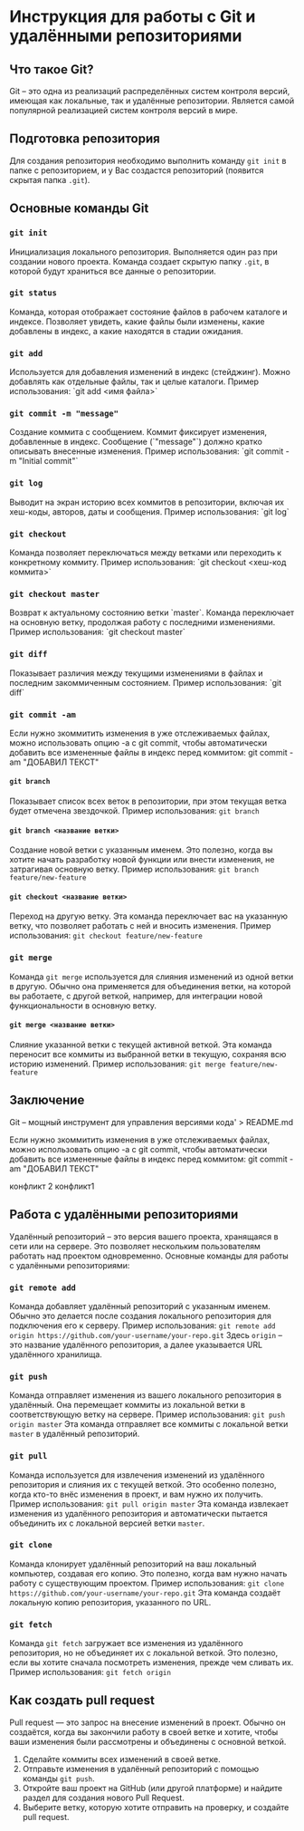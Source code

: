 # Инструкция для работы с Git и удалёнными репозиториями

## Что такое Git?

Git – это одна из реализаций распределённых систем контроля версий, имеющая как локальные, так и удалённые репозитории. Является самой популярной реализацией систем контроля версий в мире.

## Подготовка репозитория

Для создания репозитория необходимо выполнить команду `git init` в папке с репозиторием, и у Вас создастся репозиторий (появится скрытая папка `.git`).

## Основные команды Git

### `git init`
Инициализация локального репозитория. Выполняется один раз при создании нового проекта. Команда создает скрытую папку `.git`, в которой будут храниться все данные о репозитории.

### `git status`
Команда, которая отображает состояние файлов в рабочем каталоге и индексе. Позволяет увидеть, какие файлы были изменены, какие добавлены в индекс, а какие находятся в стадии ожидания.

### `git add`
Используется для добавления изменений в индекс (стейджинг). Можно добавлять как отдельные файлы, так и целые каталоги. Пример использования:
\`git add <имя файла>\`

### `git commit -m "message"`
Создание коммита с сообщением. Коммит фиксирует изменения, добавленные в индекс. Сообщение (\`"message"\`) должно кратко описывать внесенные изменения. Пример использования:
\`git commit -m "Initial commit"\`

### `git log`
Выводит на экран историю всех коммитов в репозитории, включая их хеш-коды, авторов, даты и сообщения. Пример использования:
\`git log\`

### `git checkout`
Команда позволяет переключаться между ветками или переходить к конкретному коммиту. Пример использования:
\`git checkout <хеш-код коммита>\`

### `git checkout master`
Возврат к актуальному состоянию ветки \`master\`. Команда переключает на основную ветку, продолжая работу с последними изменениями. Пример использования:
\`git checkout master\`

### `git diff`
Показывает различия между текущими изменениями в файлах и последним закоммиченным состоянием. Пример использования:
\`git diff\`


### `git commit -am`
Если нужно зкоммитить изменения в уже отслеживаемых файлах,
можно использовать опцию -a с git commit, чтобы автоматически добавить
все измененные файлы в индекс перед коммитом: git commit -am "ДОБАВИЛ ТЕКСТ"

#### `git branch`
Показывает список всех веток в репозитории, при этом текущая ветка будет отмечена звездочкой. Пример использования:
`git branch`

#### `git branch <название ветки>`
Создание новой ветки с указанным именем. Это полезно, когда вы хотите начать разработку новой функции или внести изменения, не затрагивая основную ветку. Пример использования:
`git branch feature/new-feature`

#### `git checkout <название ветки>`
Переход на другую ветку. Эта команда переключает вас на указанную ветку, что позволяет работать с ней и вносить изменения. Пример использования:
`git checkout feature/new-feature`

### `git merge`
Команда `git merge` используется для слияния изменений из одной ветки в другую. Обычно она применяется для объединения ветки, на которой вы работаете, с другой веткой, например, для интеграции новой функциональности в основную ветку.

#### `git merge <название ветки>`
Слияние указанной ветки с текущей активной веткой. Эта команда переносит все коммиты из выбранной ветки в текущую, сохраняя всю историю изменений. Пример использования:
`git merge feature/new-feature`

## Заключение

Git – мощный инструмент для управления версиями кода' > README.md

Если нужно зкоммитить изменения в уже отслеживаемых файлах,
можно использовать опцию -a с git commit, чтобы автоматически добавить
все измененные файлы в индекс перед коммитом: git commit -am "ДОБАВИЛ ТЕКСТ"

конфликт 2
конфликт1


## Работа с удалёнными репозиториями

Удалённый репозиторий – это версия вашего проекта, хранящаяся в сети или на сервере. Это позволяет нескольким пользователям работать над проектом одновременно. Основные команды для работы с удалёнными репозиториями:

### `git remote add`
Команда добавляет удалённый репозиторий с указанным именем. Обычно это делается после создания локального репозитория для подключения его к серверу. Пример использования:
`git remote add origin https://github.com/your-username/your-repo.git`
Здесь `origin` – это название удалённого репозитория, а далее указывается URL удалённого хранилища.

### `git push`
Команда отправляет изменения из вашего локального репозитория в удалённый. Она перемещает коммиты из локальной ветки в соответствующую ветку на сервере. Пример использования:
`git push origin master`
Эта команда отправляет все коммиты с локальной ветки `master` в удалённый репозиторий.

### `git pull`
Команда используется для извлечения изменений из удалённого репозитория и слияния их с текущей веткой. Это особенно полезно, когда кто-то внёс изменения в проект, и вам нужно их получить. Пример использования:
`git pull origin master`
Эта команда извлекает изменения из удалённого репозитория и автоматически пытается объединить их с локальной версией ветки `master`.

### `git clone`
Команда клонирует удалённый репозиторий на ваш локальный компьютер, создавая его копию. Это полезно, когда вам нужно начать работу с существующим проектом. Пример использования:
`git clone https://github.com/your-username/your-repo.git`
Эта команда создаёт локальную копию репозитория, указанного по URL.

### `git fetch`
Команда `git fetch` загружает все изменения из удалённого репозитория, но не объединяет их с локальной веткой. Это полезно, если вы хотите сначала посмотреть изменения, прежде чем сливать их. Пример использования:
`git fetch origin`

## Как создать pull request

Pull request — это запрос на внесение изменений в проект. Обычно он создаётся, когда вы закончили работу в своей ветке и хотите, чтобы ваши изменения были рассмотрены и объединены с основной веткой.

1. Сделайте коммиты всех изменений в своей ветке.
2. Отправьте изменения в удалённый репозиторий с помощью команды `git push`.
3. Откройте ваш проект на GitHub (или другой платформе) и найдите раздел для создания нового Pull Request.
4. Выберите ветку, которую хотите отправить на проверку, и создайте pull request.
